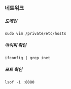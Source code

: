 

### 네트워크

##### 도메인
~~~
sudo vim /private/etc/hosts
~~~

##### 아이피 확인
~~~
ifconfig | grep inet
~~~

##### 포트 확인
~~~
lsof -i :8080
~~~